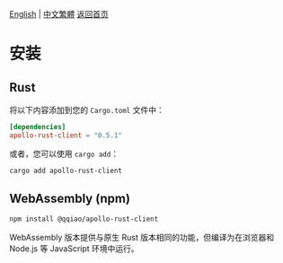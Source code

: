 [English](../en/Installation.md) | [中文繁體](../zh-TW/Installation.md)
[返回首页](Home.md)

# 安装

## Rust

将以下内容添加到您的 `Cargo.toml` 文件中：

```toml
[dependencies]
apollo-rust-client = "0.5.1"
```

或者，您可以使用 `cargo add`：

```bash
cargo add apollo-rust-client
```

## WebAssembly (npm)

```bash
npm install @qqiao/apollo-rust-client
```

WebAssembly 版本提供与原生 Rust 版本相同的功能，但编译为在浏览器和 Node.js 等 JavaScript 环境中运行。
